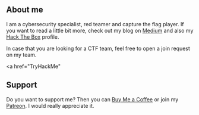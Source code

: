 ## About me

I am a cybersecurity specialist, red teamer and capture the flag player. If you want to read a little bit more, check out my blog on [Medium](https://syro.medium.com/) and also my [Hack The Box](https://app.hackthebox.com/profile/156456) profile.

In case that you are looking for a CTF team, feel free to open a join request on my team.

<p align="center">
<a href="Hack The Box"<script src="https://www.hackthebox.eu/badge/156456"></script></a>
                                                          
<a href="TryHackMe"<script src="https://tryhackme.com/badge/156643"></script></a>
</p>

## Support

Do you want to support me? Then you can [Buy Me a Coffee](https://buymeacoffee.com/0xsry0) or join my [Patreon](https://www.patreon.com/syr0). I would really appreciate it.
